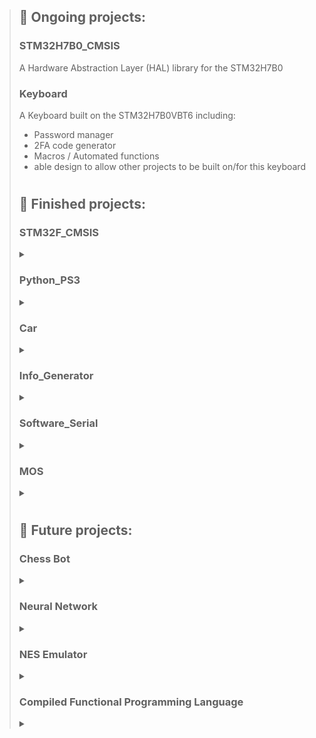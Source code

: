 >## 🌱 Ongoing projects:
>### STM32H7B0_CMSIS
> A Hardware Abstraction Layer (HAL) library for the STM32H7B0
>### Keyboard
> A Keyboard built on the STM32H7B0VBT6 including:
> * Password manager
> * 2FA code generator
> * Macros / Automated functions
> * able design to allow other projects to be built on/for this keyboard
>
>#
>## 🌳 Finished projects:
>### STM32F_CMSIS
> <details>
> <summary>
> </summary>
> A Hardware Abstraction Layer (HAL) library for the STM32F family
> </details>
> 
>### Python_PS3
> <details>
> <summary>
> </summary>
> A python package that maps out the PS3 controller for easy use in python
> </details>
> 
>### Car
> <details>
> <summary>
> </summary>
> A Radio Controlled (RC) car built on the STM32F411CEU6. Subprojects:
> * STM32F_CMSIS
> * Python_PS3
> </details>
> 
>### Info_Generator
> <details>
> <summary>
> </summary>
> A python package that can generate a fake identity for burner accounts
> </details>
> 
>### Software_Serial
> <details>
> <summary>
> </summary>
> A software serial project built on the STM32F411CEU6. Subprojects:
> * STM32F_CMSIS
> </details>
>
>### MOS
> <details>
> <summary>
> </summary>
> A very minimal Operating System / Bootloader that can render a 3d object and text.
> </details>
> 
>#
>## 🍃 Future projects:
> ### Chess Bot
> <details>
> <summary>
> </summary>
> A simple Chess Bot from scratch
> </details>
>
> ### Neural Network
> <details>
> <summary>
> </summary>
> A simple Neural Network from scratch
> </details>
>
> ### NES Emulator
> <details>
> <summary>
> </summary>
> A simple NES Emulator from scratch
> </details>
> 
> ### Compiled Functional Programming Language
> <details>
> <summary>
> </summary>
>### Compiled Functional Programming Language
> This idea for a compiled functional programming language came from spending some time in ELM.
> The basic idea is that the language will use some Assembly tricks to accomplish function composition in an efficient way.
>#### The Idea
>> Lets assume we are working with a simple system comprising of only four registers:
>>* AX (Data register A)
>>* PC (Program counter)
>>* SP (Stack pointer)
>>* BP (Stack base pointer)
>>
>> And for our example program we have two functions:
>> ```ASM
>> f:
>> add AX, 2    ; + 2
>> ret
>> 
>> g:
>> shl AX, 1    ; * 2
>> ret
>> ```
>> 
>> Now Lets say we want to compose these functions like so: ```f(g(x))``` normally we accomplish this by doing:
>> ```ASM
>> main:
>> mov AX, 2    ; x = 2
>> call g       ; x *= 2
>> call f       ; x += 2
>> ret          ; x = 6
>> ```
>> 
>> My Idea then is to alter the way call works, call traditionally preforms the following actions:
>>1. Push PC to the stack       (saving pointer to instruction after call)
>>2. Set PC to the new function (jumping to the function code)
>>
>> My call procedure (with example):
>>1. Push PC to the stack       (saving pointer to instruction after call)
>>2. Push pointer to ```f(x)``` to the stack
>>3. Jump to ```g(x)```
>>
>> The following (pseudo) code is used:
>> ```Python
>> def main():
>>      x = 2
>>      f(g(x))
>>      return
>> ```
>> Compiling into:
>> ```ASM
>> main:
>> mov AX, 2            ; x = 2
>> composite_call f, g  ; composite call f(g(x))
>> ret                  ; x = 6
>> ```
>> *The syntax for this programming language will probably be very different. This is an example!*
>>
>>
>> When executing this code the following will happen:
>>1. ```g(x)``` is executed
>>2. when ret (in ```g(x)```) is executed the pointer to ```f(x)``` is loaded into PC
>>3. ```f(x)``` is executed
>>4. when ret (in ```f(x)```) is executed the pointer to ```main``` is loaded into PC and the composite call ends
>>
>> Thereby accomplishing composite call f(g(x)) in an effective and simple way!
>> This can alternatively be done by inlining like the gcc optimizer often does but this is not always an option.
> </details>


<!--
 TODO introduction
-->